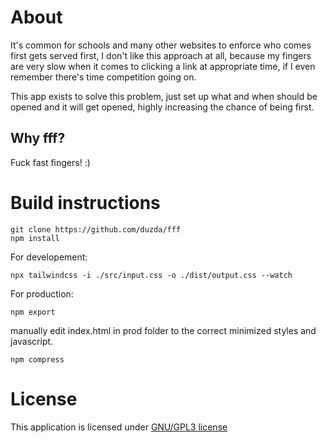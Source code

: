 # About

It's common for schools and many other websites to enforce who comes first gets served first, I don't like this approach at all, because my fingers are very slow when it comes to clicking a link at appropriate time, if I even remember there's time competition going on.

This app exists to solve this problem, just set up what and when should be opened and it will get opened, highly increasing the chance of being first.

## Why fff?
Fuck fast fingers! :)

# Build instructions

`git clone https://github.com/duzda/fff`  
`npm install`  

For developement:

`npx tailwindcss -i ./src/input.css -o ./dist/output.css --watch`  

For production:

`npm export`  

manually edit index.html in prod folder to the correct minimized styles and javascript.  

`npm compress`

# License
This application is licensed under [GNU/GPL3 license](LICENSE)